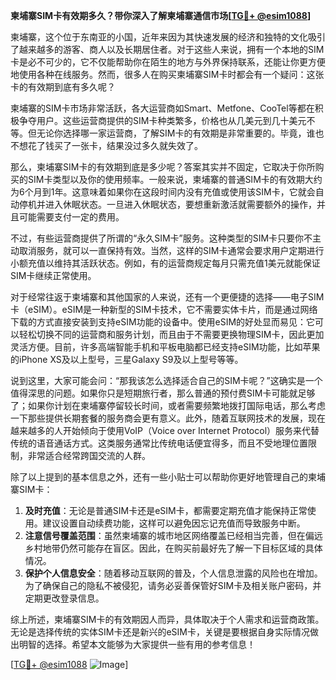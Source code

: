 **柬埔寨SIM卡有效期多久？带你深入了解柬埔寨通信市场[[TG💪+ @esim1088](https://t.me/s/esim1088)]**

柬埔寨，这个位于东南亚的小国，近年来因为其快速发展的经济和独特的文化吸引了越来越多的游客、商人以及长期居住者。对于这些人来说，拥有一个本地的SIM卡是必不可少的，它不仅能帮助你在陌生的地方与外界保持联系，还能让你更方便地使用各种在线服务。然而，很多人在购买柬埔寨SIM卡时都会有一个疑问：这张卡的有效期到底有多久呢？

柬埔寨的SIM卡市场非常活跃，各大运营商如Smart、Metfone、CooTel等都在积极争夺用户。这些运营商提供的SIM卡种类繁多，价格也从几美元到几十美元不等。但无论你选择哪一家运营商，了解SIM卡的有效期是非常重要的。毕竟，谁也不想花了钱买了一张卡，结果没过多久就失效了。

那么，柬埔寨SIM卡的有效期到底是多少呢？答案其实并不固定，它取决于你所购买的SIM卡类型以及你的使用频率。一般来说，柬埔寨的普通SIM卡的有效期大约为6个月到1年。这意味着如果你在这段时间内没有充值或使用该SIM卡，它就会自动停机并进入休眠状态。一旦进入休眠状态，要想重新激活就需要额外的操作，并且可能需要支付一定的费用。

不过，有些运营商提供了所谓的“永久SIM卡”服务。这种类型的SIM卡只要你不主动取消服务，就可以一直保持有效。当然，这样的SIM卡通常会要求用户定期进行小额充值以维持其活跃状态。例如，有的运营商规定每月只需充值1美元就能保证SIM卡继续正常使用。

对于经常往返于柬埔寨和其他国家的人来说，还有一个更便捷的选择——电子SIM卡（eSIM）。eSIM是一种新型的SIM卡技术，它不需要实体卡片，而是通过网络下载的方式直接安装到支持eSIM功能的设备中。使用eSIM的好处显而易见：它可以轻松切换不同的运营商和服务计划，而且由于不需要更换物理SIM卡，因此更加灵活方便。目前，许多高端智能手机和平板电脑都已经支持eSIM功能，比如苹果的iPhone XS及以上型号，三星Galaxy S9及以上型号等等。

说到这里，大家可能会问：“那我该怎么选择适合自己的SIM卡呢？”这确实是一个值得深思的问题。如果你只是短期旅行者，那么普通的预付费SIM卡可能就足够了；如果你计划在柬埔寨停留较长时间，或者需要频繁地拨打国际电话，那么考虑一下那些提供长期套餐的服务商会更有意义。此外，随着互联网技术的发展，现在越来越多的人开始倾向于使用VoIP（Voice over Internet Protocol）服务来代替传统的语音通话方式。这类服务通常比传统电话便宜得多，而且不受地理位置限制，非常适合经常跨国交流的人群。

除了以上提到的基本信息之外，还有一些小贴士可以帮助你更好地管理自己的柬埔寨SIM卡：

1. **及时充值**：无论是普通SIM卡还是eSIM卡，都需要定期充值才能保持正常使用。建议设置自动续费功能，这样可以避免因忘记充值而导致服务中断。
2. **注意信号覆盖范围**：虽然柬埔寨的城市地区网络覆盖已经相当完善，但在偏远乡村地带仍然可能存在盲区。因此，在购买前最好先了解一下目标区域的具体情况。
3. **保护个人信息安全**：随着移动互联网的普及，个人信息泄露的风险也在增加。为了确保自己的隐私不被侵犯，请务必妥善保管好SIM卡及相关账户密码，并定期更改登录信息。

综上所述，柬埔寨SIM卡的有效期因人而异，具体取决于个人需求和运营商政策。无论是选择传统的实体SIM卡还是新兴的eSIM卡，关键是要根据自身实际情况做出明智的选择。希望本文能够为大家提供一些有用的参考信息！

[[TG💪+ @esim1088](https://t.me/s/esim1088) ![Image](https://i.postimg.cc/4NQfJmqS/Snipaste-2025-05-13-00-14-12.png)]